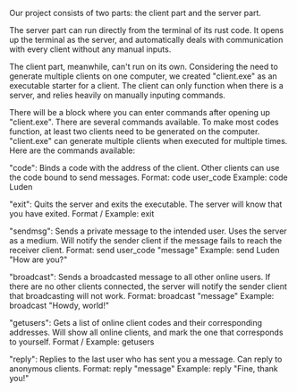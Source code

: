 Our project consists of two parts: the client part and the server part. 

The server part can run directly from the terminal of its rust code. It opens up the terminal as the server, and automatically deals with communication with every client without any manual inputs.

The client part, meanwhile, can't run on its own. Considering the need to generate multiple clients on one computer, we created "client.exe" as an executable starter for a client. The client can only function when there is a server, and relies heavily on manually inputing commands.

There will be a block where you can enter commands after opening up "client.exe". There are several commands available. To make most codes function, at least two clients need to be generated on the computer. "client.exe" can generate multiple clients when executed for multiple times. Here are the commands available:

"code": Binds a code with the address of the client. Other clients can use the code bound to send messages.
Format: code user_code
Example: code Luden

"exit": Quits the server and exits the executable. The server will know that you have exited. 
Format / Example: exit

"sendmsg": Sends a private message to the intended user. Uses the server as a medium. Will notify the sender client if the message fails to reach the receiver client.
Format: send user_code "message"
Example: send Luden "How are you?"

"broadcast": Sends a broadcasted message to all other online users. If there are no other clients connected, the server will notify the sender client that broadcasting will not work.
Format: broadcast "message"
Example: broadcast "Howdy, world!"

"getusers": Gets a list of online client codes and their corresponding addresses. Will show all online clients, and mark the one that corresponds to yourself.
Format / Example: getusers

"reply": Replies to the last user who has sent you a message. Can reply to anonymous clients.
Format: reply "message"
Example: reply "Fine, thank you!"
